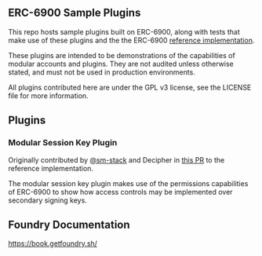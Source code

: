 ## ERC-6900 Sample Plugins

This repo hosts sample plugins built on ERC-6900, along with tests that make use of these plugins and the the ERC-6900 [reference implementation](https://github.com/erc6900/reference-implementation).

These plugins are intended to be demonstrations of the capabilities of modular accounts and plugins. They are not audited unless otherwise stated, and must not be used in production environments.

All plugins contributed here are under the GPL v3 license, see the LICENSE file for more information.

## Plugins

### Modular Session Key Plugin

Originally contributed by [@sm-stack](https://github.com/sm-stack) and Decipher in [this PR](https://github.com/erc6900/reference-implementation/pull/22) to the reference implementation.

The modular session key plugin makes use of the permissions capabilities of ERC-6900 to show how access controls may be implemented over secondary signing keys.

## Foundry Documentation

https://book.getfoundry.sh/
